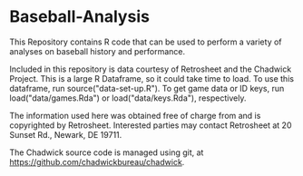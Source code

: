 # Baseball-Analysis
This Repository contains R code that can be used to perform a variety of analyses on baseball history and performance.

Included in this repository is data courtesy of Retrosheet and the Chadwick Project. This is a large R Dataframe, so it could take time to load. To use this dataframe, run source("data-set-up.R"). To get game data or ID keys, run load("data/games.Rda") or load("data/keys.Rda"), respectively.

The information used here was obtained free of charge from and is copyrighted by Retrosheet.  Interested parties may contact Retrosheet at 20 Sunset Rd., Newark, DE 19711.

The Chadwick source code is managed using git, at https://github.com/chadwickbureau/chadwick.
